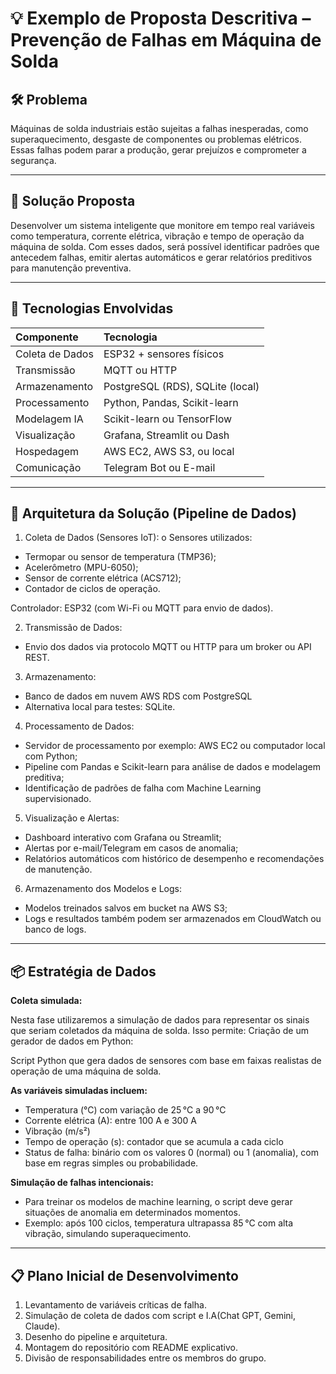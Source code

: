 # 💡 Exemplo de Proposta Descritiva – Prevenção de Falhas em Máquina de Solda

## 🛠️ Problema
Máquinas de solda industriais estão sujeitas a falhas inesperadas, como superaquecimento, desgaste de componentes ou problemas elétricos. Essas falhas podem parar a produção, gerar prejuízos e comprometer a segurança.
___
## 🧠 Solução Proposta
Desenvolver um sistema inteligente que monitore em tempo real variáveis como temperatura, corrente elétrica, vibração e tempo de operação da máquina de solda. Com esses dados, será possível identificar padrões que antecedem falhas, emitir alertas automáticos e gerar relatórios preditivos para manutenção preventiva.
___
## 🔧 Tecnologias Envolvidas
| Componente   | Tecnologia |
| :---------- | :--------- |
| Coleta de Dados	| ESP32 + sensores físicos | 
| Transmissão	 | MQTT ou HTTP | 
| Armazenamento	 | PostgreSQL (RDS), SQLite (local) | 
| Processamento	| Python, Pandas, Scikit-learn | 
| Modelagem IA	| Scikit-learn ou TensorFlow | 
| Visualização	| Grafana, Streamlit ou Dash | 
| Hospedagem	| AWS EC2, AWS S3, ou local | 
| Comunicação	| Telegram Bot ou E-mail | 
___
## 🧱 Arquitetura da Solução (Pipeline de Dados)
1. Coleta de Dados (Sensores IoT):
o	Sensores utilizados:
- Termopar ou sensor de temperatura (TMP36);
- Acelerômetro (MPU-6050);
- Sensor de corrente elétrica (ACS712);
- Contador de ciclos de operação.

Controlador: ESP32 (com Wi-Fi ou MQTT para envio de dados).

2. Transmissão de Dados:
- Envio dos dados via protocolo MQTT ou HTTP para um broker ou API REST.

3. Armazenamento:
- Banco de dados em nuvem  AWS RDS com PostgreSQL
- Alternativa local para testes: SQLite.

4. Processamento de Dados:
- Servidor de processamento por exemplo: AWS EC2 ou computador local com Python;
- Pipeline com Pandas e Scikit-learn para análise de dados e modelagem preditiva;
- Identificação de padrões de falha com Machine Learning supervisionado.

5. Visualização e Alertas:
- Dashboard interativo com Grafana ou Streamlit;
- Alertas por e-mail/Telegram em casos de anomalia;
- Relatórios automáticos com histórico de desempenho e recomendações de manutenção.

6. Armazenamento dos Modelos e Logs:
- Modelos treinados salvos em bucket na AWS S3;
- Logs e resultados também podem ser armazenados em CloudWatch ou banco de logs.
___
## 📦 Estratégia de Dados
**Coleta simulada:** 

Nesta fase utilizaremos a simulação de dados para representar os sinais que seriam coletados da máquina de solda. Isso permite:
Criação de um gerador de dados em Python:

Script Python que gera dados de sensores com base em faixas realistas de operação de uma máquina de solda.

**As variáveis simuladas incluem:**
- Temperatura (°C) com variação de 25 °C a 90 °C
- Corrente elétrica (A): entre 100 A e 300 A
- Vibração (m/s²)
- Tempo de operação (s): contador que se acumula a cada ciclo
- Status de falha: binário com os valores 0 (normal) ou 1 (anomalia), com base em regras simples ou probabilidade.

**Simulação de falhas intencionais:**
- Para treinar os modelos de machine learning, o script deve gerar situações de anomalia em determinados momentos.
- Exemplo: após 100 ciclos, temperatura ultrapassa 85 °C com alta vibração, simulando superaquecimento.
___
## 📋 Plano Inicial de Desenvolvimento
1. Levantamento de variáveis críticas de falha.
2. Simulação de coleta de dados com script e I.A(Chat GPT, Gemini, Claude).
3. Desenho do pipeline e arquitetura.
4. Montagem do repositório com README explicativo.
5. Divisão de responsabilidades entre os membros do grupo.
